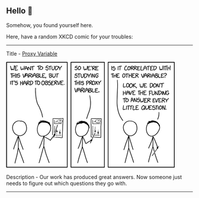 ## Hello 👀

Somehow, you found yourself here.

Here, have a random XKCD comic for your troubles:

-----------------------------------

Title - [Proxy Variable](https://xkcd.com/2652)

![Proxy Variable](./random_comic.png)

Description - Our work has produced great answers. Now someone just needs to figure out which questions they go with.

-----------------------------------